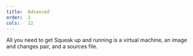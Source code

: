 ```yaml
---
title:  Advanced
order:  2
cols:   12
---
```

<p class="lead">All you need to get Squeak up and running is a virtual machine,
an image and changes pair, and a sources file.</p>
